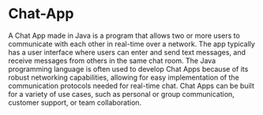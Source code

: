 # Chat-App
A Chat App made in Java is a program that allows two or more users to communicate with each other in real-time over a network. The app typically has a user interface where users can enter and send text messages, and receive messages from others in the same chat room. The Java programming language is often used to develop Chat Apps because of its robust networking capabilities, allowing for easy implementation of the communication protocols needed for real-time chat. Chat Apps can be built for a variety of use cases, such as personal or group communication, customer support, or team collaboration.
